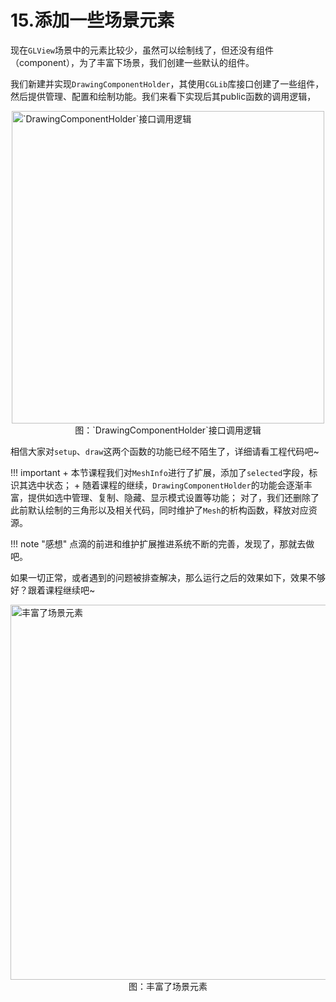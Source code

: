 # 15.添加一些场景元素
现在`GLView`场景中的元素比较少，虽然可以绘制线了，但还没有组件（component），为了丰富下场景，我们创建一些默认的组件。

我们新建并实现`DrawingComponentHolder`，其使用`CGLib`库接口创建了一些组件，然后提供管理、配置和绘制功能。我们来看下实现后其public函数的调用逻辑，

<img src="../img/cad/image-67.png" alt="`DrawingComponentHolder`接口调用逻辑" width="500" align="middle" style="display: block; margin-left: auto; margin-right: auto;"/>
<figcaption style="text-align: center;">图：`DrawingComponentHolder`接口调用逻辑</figcaption>

相信大家对`setup`、`draw`这两个函数的功能已经不陌生了，详细请看工程代码吧~

!!! important
    + 本节课程我们对`MeshInfo`进行了扩展，添加了`selected`字段，标识其选中状态；
    + 随着课程的继续，`DrawingComponentHolder`的功能会逐渐丰富，提供如选中管理、复制、隐藏、显示模式设置等功能；
    对了，我们还删除了此前默认绘制的三角形以及相关代码，同时维护了`Mesh`的析构函数，释放对应资源。

!!! note "感想"
    点滴的前进和维护扩展推进系统不断的完善，发现了，那就去做吧。

如果一切正常，或者遇到的问题被排查解决，那么运行之后的效果如下，效果不够好？跟着课程继续吧~

<img src="../img/cad/image-68.png" alt="丰富了场景元素" width="600" align="middle" style="display: block; margin-left: auto; margin-right: auto;"/>
<figcaption style="text-align: center;">图：丰富了场景元素</figcaption>
